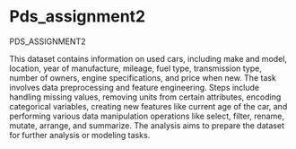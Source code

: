 # Pds_assignment2
PDS_ASSIGNMENT2


This dataset contains information on used cars, including make and model, location, year of manufacture, mileage, fuel type, transmission type, number of owners, engine specifications, and price when new. The task involves data preprocessing and feature engineering. Steps include handling missing values, removing units from certain attributes, encoding categorical variables, creating new features like current age of the car, and performing various data manipulation operations like select, filter, rename, mutate, arrange, and summarize. The analysis aims to prepare the dataset for further analysis or modeling tasks.
